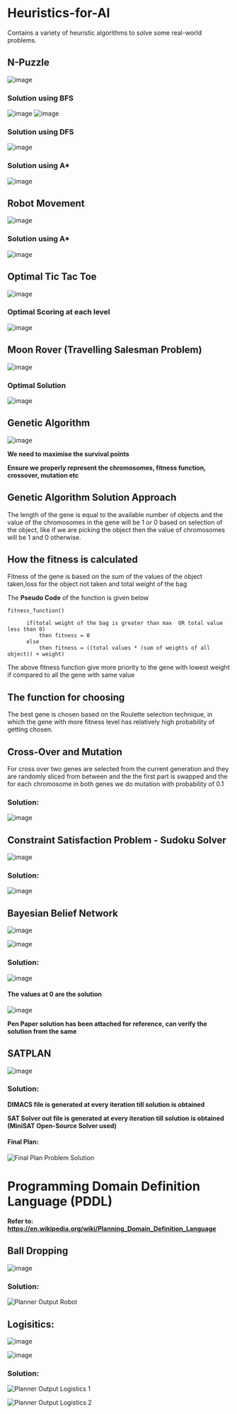 # Heuristics-for-AI
Contains a variety of heuristic algorithms to solve some real-world problems.

## N-Puzzle

![image](https://user-images.githubusercontent.com/63910248/168763166-29a5b5db-172b-4031-a1c3-8bab69edf08a.png)

### Solution using BFS

![image](https://user-images.githubusercontent.com/63910248/168763617-c422d095-abb9-44e7-ab15-2029c431d3bd.png)
![image](https://user-images.githubusercontent.com/63910248/168763691-3b0d78d0-b913-4c54-93be-d1d32db9e967.png)

### Solution using DFS

![image](https://user-images.githubusercontent.com/63910248/168765541-b4e2158e-6820-450c-ac39-ee23bc0f550b.png)

### Solution using A*

![image](https://user-images.githubusercontent.com/63910248/168765847-0b9adbdb-d2b8-432a-b3f1-769f214c0665.png)

## Robot Movement

![image](https://user-images.githubusercontent.com/63910248/168768567-db97fbc2-1cb8-44a8-bc71-b3e32a78045a.png)

### Solution using A*

![image](https://user-images.githubusercontent.com/63910248/168769138-e797bd05-d489-4d56-a993-aadef7c18fde.png)

## Optimal Tic Tac Toe

![image](https://user-images.githubusercontent.com/63910248/168779114-a20dfa29-e2f3-4479-ad54-76e775ca6e92.png)

### Optimal Scoring at each level

![image](https://user-images.githubusercontent.com/63910248/168779270-5e3ac8ae-eadb-4959-9d45-89d2a304d082.png)

## Moon Rover (Travelling Salesman Problem)

![image](https://user-images.githubusercontent.com/63910248/168780682-2be36098-3da2-4b4f-bb73-2587aec57eb0.png)

### Optimal Solution

![image](https://user-images.githubusercontent.com/63910248/168780927-6ad24490-3072-479b-b07b-d5c93cdd9258.png)

## Genetic Algorithm

![image](https://user-images.githubusercontent.com/63910248/168784837-957b94ad-b862-4d69-93c4-cf675c9fdecc.png)

**We need to maximise the survival points**

**Ensure we properly represent the chromosomes, fitness function, crossover, mutation etc**

## Genetic Algorithm Solution Approach

The length of the gene is equal to the available number of objects and the value of the chromosomes in the gene will be 1 or 0 based on selection of the object, like if we are picking the object then the value of chromosomes will be 1 and 0 otherwise.

## How the fitness is calculated

Fitness of the gene is based on the sum of the values of the object taken,loss for the object not taken and total weight of the bag

The **Pseudo Code** of the function is given below
```
fitness_function()

	  if(total weight of the bag is greater than max  OR total value less than 0)
	      then fitness = 0
	  else
	      then fitness = ((total values * (sum of weights of all object)) + weight)
```
The above fitness function give more priority to the gene with lowest weight if compared to all the gene with same value

## The function for choosing

The best gene is chosen based on the Roulette selection technique, in which the gene with more fitness level has relatively high probability of getting chosen.

## Cross-Over and Mutation

For cross over two genes are selected from the current generation and they are randomly sliced from between and the the first part is swapped and the for each chromosome in both genes we do mutation with probability of 0.1

### Solution:

![image](https://user-images.githubusercontent.com/63910248/168785958-eaa8eb6b-f9cc-4755-8b86-04c17f6639ab.png)

## Constraint Satisfaction Problem - Sudoku Solver

![image](https://user-images.githubusercontent.com/63910248/168803357-a6e226ec-9b6c-4c6b-8b11-e63492caa67e.png)

### Solution:

![image](https://user-images.githubusercontent.com/63910248/168803465-06814d3b-ff74-435d-b0d6-ef1b311efeea.png)

## Bayesian Belief Network

![image](https://user-images.githubusercontent.com/63910248/168805640-a13c2f9d-6707-4a0f-9292-fca9247b8255.png)

![image](https://user-images.githubusercontent.com/63910248/168805958-9b4384b9-63be-49f6-8b12-7086b4559fbe.png)

### Solution:

![image](https://user-images.githubusercontent.com/63910248/168806073-3ce7af07-a541-4d78-ad75-e19d5fc4817d.png)

#### The values at 0 are the solution

![image](https://user-images.githubusercontent.com/63910248/168815026-b4179dbd-a2a1-478c-8a7c-baabffcd83e2.png)

**Pen Paper solution has been attached for reference, can verify the solution from the same**

## SATPLAN

![image](https://user-images.githubusercontent.com/63910248/168809353-99aff970-f45c-4e2f-8bbb-8c7c36080968.png)

### Solution:

**DIMACS file is generated at every iteration till solution is obtained**

**SAT Solver out file is generated at every iteration till solution is obtained (MiniSAT Open-Source Solver used)**

#### Final Plan:

![Final Plan Problem Solution](https://user-images.githubusercontent.com/63910248/168809552-c4a31b41-e3d0-43a8-b7f0-98116ef889eb.PNG)

# Programming Domain Definition Language (PDDL) 

**Refer to: https://en.wikipedia.org/wiki/Planning_Domain_Definition_Language**

## Ball Dropping

![image](https://user-images.githubusercontent.com/63910248/168811408-c129293a-eb1b-434d-ad81-5bbac6d95d12.png)

### Solution:

![Planner Output Robot](https://user-images.githubusercontent.com/63910248/168811533-974e8b63-0339-491b-9dc5-c342392ff953.PNG)

## Logisitics:

![image](https://user-images.githubusercontent.com/63910248/168811671-4c2a8fb5-7611-46dc-8b07-1fbed91129b4.png)

![image](https://user-images.githubusercontent.com/63910248/168811709-8c1453fd-c4f9-486b-8f41-7dc04d959e36.png)


### Solution:

![Planner Output Logistics 1](https://user-images.githubusercontent.com/63910248/168811882-41349ae0-4896-478f-92f2-4ab1a071773c.PNG)

![Planner Output Logistics 2](https://user-images.githubusercontent.com/63910248/168811903-24b4fd72-f682-4e5e-8acb-df7703a9ab3f.PNG)



